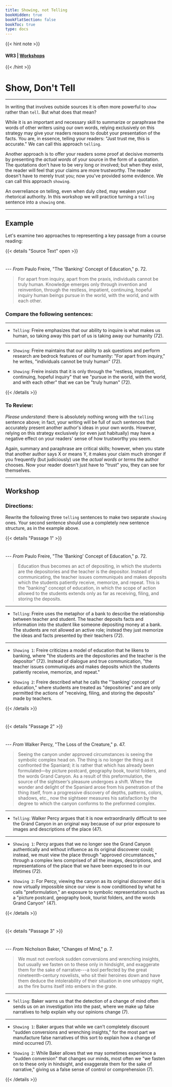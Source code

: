 ```yaml
---
title: Showing, not Telling
bookHidden: true
bookFlatSection: false
bookToc: true
type: docs
---
```

{{< hint note >}} 
#### <i class="fas fa-dot-circle"></i>  **WR3** | [**Workshops**](/courses/workshops/) 
{{< /hint >}}

# Show, Don't Tell

---

In writing that involves outside sources it is often more powerful to `show` rather than `tell`. But what does that mean?

While it is an important and necessary skill to summarize or paraphrase the words of other writers using our own words, relying exclusively on this strategy may give your readers reasons to doubt your presentation of the facts. You are, in essence, telling your readers: "Just trust me, this is accurate." We can call this approach `telling`. 

Another approach is to offer your readers some proof at decisive moments by presenting the *actual words* of your source in the form of a quotation. The quotations don't have to be very long or involved; but when they exist, the reader will feel that your claims are more trustworthy. The reader doesn't have to merely trust you; now you've provided some evidence. We can call this approach `showing`. 

An overreliance on telling, even when duly cited, may weaken your rhetorical authority. In this workshop we will practice turning a `telling` sentence into a `showing` one.  

---

## Example

Let's examine two approaches to representing a key passage from a course reading:

{{< details "Source Text" open >}}
#

--- *From* Paulo Freire, "The 'Banking' Concept of Education," p. 72.

> For apart from inquiry, apart from the praxis, individuals cannot be truly human. Knowledge emerges only through invention and reinvention, through the restless, impatient, continuing, hopeful inquiry human beings pursue in the world, with the world, and with each other.

### Compare the following sentences:

---

- <span style="color: var(--due)"><i class="far fa-dot-circle"></i> `Telling`</span>: Freire emphasizes that our ability to inquire is what makes us human, so taking away this part of us is taking away our humanity (72).

---

- <span style="color: var(--in-class)"><i class="far fa-dot-circle"></i> `Showing`</span>: Freire maintains that our ability to ask questions and perform research are bedrock features of our humanity: "For apart from inquiry," he writes, "individuals cannot be truly human" (72).

- <span style="color: var(--in-class)"><i class="far fa-dot-circle"></i> `Showing`</span>: Freire insists that it is only through the "restless, impatient, continuing, hopeful inquiry" that we "pursue in the world, with the world, and with each other" that we can be "truly human" (72).

{{< /details >}} 

### To Review:

*Please understand*: there is absolutely nothing wrong with the `telling` sentence above; in fact, your writing will be full of such sentences that accurately present another author's ideas in your own words. However, relying on this strategy exclusively (or even just habitually) may have a negative effect on your readers' sense of how trustworthy you seem. 

Again, summary and paraphrase are critical skills; however, when you state that another author says X or means Y, it makes your claim much stronger if you frequently (but judiciously) use the *actual words or terms* the author chooses. Now your reader doesn't just have to "trust" you, they can see for themselves. 

---

## Workshop

### Directions:

Rewrite the following three `telling` sentences to make two separate `showing` ones. Your second sentence should use a completely new sentence structure, as in the example above.

{{< details "Passage 1" >}}
#

--- *From* Paulo Freire, "The 'Banking' Concept of Education," p. 72.

> Education thus becomes an act of depositing, in which the students are the depositories and the teacher is the depositor. Instead of communicating, the teacher issues communiqués and makes deposits which the students patiently receive, memorize, and repeat. This is the "banking" concept of education, in which the scope of action allowed to the students extends only as far as receiving, filing, and storing the deposits. 


---

- <span style="color: var(--due)"><i class="far fa-dot-circle"></i> `Telling`</span>: Freire uses the metaphor of a bank to describe the relationship between teacher and student. The teacher deposits facts and information into the student like someone depositing money at a bank. The students are not allowed an active role; instead they just memorize the ideas and facts presented by their teachers (72).

---

- <span style="color: var(--in-class)"><i class="fa-solid fa-pen"></i> `Showing 1`:</span> Freire criticizes a model of education that he likens to banking, where "the students are the depositories and the teacher is the depositor" (72). Instead of dialogue and true communication, "the teacher issues communiqués and makes deposits which the students patiently receive, memorize, and repeat."
 
- <span style="color: var(--in-class)"><i class="fa-solid fa-pen"></i> `Showing 2`:</span> Freire described what he calls the "'banking' concept of education," where students are treated as "depositories" and are only permitted the actions of "receiving, filing, and storing the deposits" made by teachers. 



{{< /details >}} 

#

{{< details "Passage 2" >}}
#

--- *From* Walker Percy, "The Loss of the Creature," p. 47.

> Seeing the canyon under approved circumstances is seeing the symbolic complex head on. The thing is no longer the thing as it confronted the Spaniard; it is rather that which has already been formulated—by picture postcard, geography book, tourist folders, and the words Grand Canyon. As a result of this preformulation, the source of the sightseer’s pleasure undergoes a shift. Where the wonder and delight of the Spaniard arose from his penetration of the thing itself, from a progressive discovery of depths, patterns, colors, shadows, etc., now the sightseer measures his satisfaction by the degree to which the canyon conforms to the preformed complex.


---

- <span style="color: var(--due)"><i class="far fa-dot-circle"></i> `Telling`</span>: Walker Percy argues that it is now extraordinarily difficult to see the Grand Canyon in an original way because of our prior exposure to images and descriptions of the place (47).

---

- <span style="color: var(--in-class)"><i class="fa-solid fa-pen"></i> `Showing 1`:</span> Percy argues that we no longer see the Grand Canyon authentically and without influence as its original discoverer could; instead, we must view the place through "approved circumstances," through a complex lens comprised of all the images, descriptions, and representations of the place that we have been exposed to in our lifetimes (72).  

- <span style="color: var(--in-class)"><i class="fa-solid fa-pen"></i> `Showing 2`:</span> For Percy, viewing the canyon as its original discoverer did is now virtually impossible since our view is now conditioned by what he calls "preformulation," an exposure to symbolic representations such as a "picture postcard, geography book, tourist folders, and the words Grand Canyon" (47).


{{< /details >}} 

#

{{< details "Passage 3" >}}
#

--- *From* Nicholson Baker, "Changes of Mind," p. 7.

> We must not overlook sudden conversions and wrenching insights, but usually we fasten on to these only in hindsight, and exaggerate them for the sake of narrative---a tool perfected by the great nineteenth-century novelists, who sit their heroines down and have them deduce the intolerability of their situation in one unhappy night, as the fire burns itself into embers in the grate.



---

- <span style="color: var(--due)"><i class="far fa-dot-circle"></i> `Telling`</span>: Baker warns us that the detection of a change of mind often sends us on an investigation into the past, where we make up false narratives to help explain why our opinions change (7).

---

- <span style="color: var(--in-class)"><i class="fa-solid fa-pen"></i> `Showing 1`:</span> Baker argues that while we can't completely discount "sudden conversions and wrenching insights," for the most part we manufacture false narratives of this sort to explain how a change of mind occurred (7).

- <span style="color: var(--in-class)"><i class="fa-solid fa-pen"></i> `Showing 2`:</span> While Baker allows that we may sometimes experience a "sudden conversion" that changes our minds, most often we "we fasten on to these only in hindsight, and exaggerate them for the sake of narrative," giving us a false sense of control or comprehension (7). 


{{< /details >}} 

<!---
A student essay example:

Percy and Freire both explain the dire consequences of the education system that limits the minds of students in a similar way. Percy highlights the negative impact that occurs when students see things as they are presented to them without thinking critically. His main issue with this loss of sovereignty is that students are blinded to the things they encounter and miss out on all of the knowledge they could have gained. Freire, on the other hand, focuses on the dehumanization of students that are brought up in an oppressive school system that takes away their ability to think for themselves. He emphasizes that our ability to ask questions is what makes us human, so taking away this part of us is taking away our given liberties of being human.


--->
